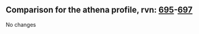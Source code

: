 ## Comparison for the athena profile, rvn: [695](https://github.com/PRO100KatYT/FortniteProfileRevisions/tree/main/profiles/athena/695%20athena.json)-[697](https://github.com/PRO100KatYT/FortniteProfileRevisions/tree/main/profiles/athena/697%20athena.json)

No changes

